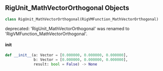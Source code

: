 ## RigUnit_MathVectorOrthogonal Objects

```python
class RigUnit_MathVectorOrthogonal(RigVMFunction_MathVectorOrthogonal)
```

deprecated: 'RigUnit_MathVectorOrthogonal' was renamed to 'RigVMFunction_MathVectorOrthogonal'.

<a id="unreal.RigUnit_MathVectorOrthogonal.__init__"></a>

#### __init__

```python
def __init__(a: Vector = [0.000000, 0.000000, 0.000000],
             b: Vector = [0.000000, 0.000000, 0.000000],
             result: bool = False) -> None
```

<a id="unreal.RigVMFunction_MathVectorBezierFourPoint"></a>